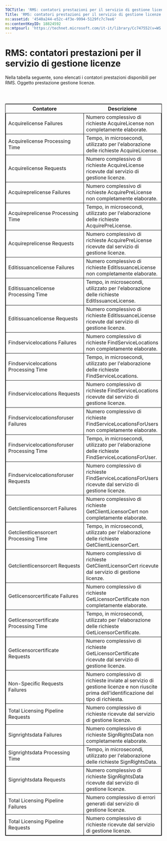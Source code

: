 ```yaml
---
TOCTitle: 'RMS: contatori prestazioni per il servizio di gestione licenze'
Title: 'RMS: contatori prestazioni per il servizio di gestione licenze'
ms:assetid: '4540a244-e52c-4f3e-9994-5129fc7c7ee6'
ms:contentKeyID: 18824592
ms:mtpsurl: 'https://technet.microsoft.com/it-it/library/Cc747552(v=WS.10)'
---
```


RMS: contatori prestazioni per il servizio di gestione licenze
==============================================================

Nella tabella seguente, sono elencati i contatori prestazioni disponibili per RMS. Oggetto prestazione gestione licenze.

###  

 
<table style="border:1px solid black;">
<colgroup>
<col width="50%" />
<col width="50%" />
</colgroup>
<thead>
<tr class="header">
<th>Contatore</th>
<th>Descrizione</th>
</tr>
</thead>
<tbody>
<tr class="odd">
<td style="border:1px solid black;">Acquirelicense Failures</td>
<td style="border:1px solid black;">Numero complessivo di richieste AcquireLicense non completamente elaborate.</td>
</tr>
<tr class="even">
<td style="border:1px solid black;">Acquirelicense Processing Time</td>
<td style="border:1px solid black;">Tempo, in microsecondi, utilizzato per l'elaborazione delle richieste AcquireLicense.</td>
</tr>
<tr class="odd">
<td style="border:1px solid black;">Acquirelicense Requests</td>
<td style="border:1px solid black;">Numero complessivo di richieste AcquireLicense ricevute dal servizio di gestione licenze.</td>
</tr>
<tr class="even">
<td style="border:1px solid black;">Acquireprelicense Failures</td>
<td style="border:1px solid black;">Numero complessivo di richieste AcquirePreLicense non completamente elaborate.</td>
</tr>
<tr class="odd">
<td style="border:1px solid black;">Acquireprelicense Processing Time</td>
<td style="border:1px solid black;">Tempo, in microsecondi, utilizzato per l'elaborazione delle richieste AcquirePreLicense.</td>
</tr>
<tr class="even">
<td style="border:1px solid black;">Acquireprelicense Requests</td>
<td style="border:1px solid black;">Numero complessivo di richieste AcquirePreLicense ricevute dal servizio di gestione licenze.</td>
</tr>
<tr class="odd">
<td style="border:1px solid black;">Editissuancelicense Failures</td>
<td style="border:1px solid black;">Numero complessivo di richieste EditIssuanceLicense non completamente elaborate.</td>
</tr>
<tr class="even">
<td style="border:1px solid black;">Editissuancelicense Processing Time</td>
<td style="border:1px solid black;">Tempo, in microsecondi, utilizzato per l'elaborazione delle richieste EditIssuanceLicense.</td>
</tr>
<tr class="odd">
<td style="border:1px solid black;">Editissuancelicense Requests</td>
<td style="border:1px solid black;">Numero complessivo di richieste EditIssuanceLicense ricevute dal servizio di gestione licenze.</td>
</tr>
<tr class="even">
<td style="border:1px solid black;">Findservicelocations Failures</td>
<td style="border:1px solid black;">Numero complessivo di richieste FindServiceLocations non completamente elaborate.</td>
</tr>
<tr class="odd">
<td style="border:1px solid black;">Findservicelocations Processing Time</td>
<td style="border:1px solid black;">Tempo, in microsecondi, utilizzato per l'elaborazione delle richieste FindServiceLocations.</td>
</tr>
<tr class="even">
<td style="border:1px solid black;">Findservicelocations Requests</td>
<td style="border:1px solid black;">Numero complessivo di richieste FindServiceLocations ricevute dal servizio di gestione licenze.</td>
</tr>
<tr class="odd">
<td style="border:1px solid black;">Findservicelocationsforuser Failures</td>
<td style="border:1px solid black;">Numero complessivo di richieste FindServiceLocationsForUsers non completamente elaborate.</td>
</tr>
<tr class="even">
<td style="border:1px solid black;">Findservicelocationsforuser Processing Time</td>
<td style="border:1px solid black;">Tempo, in microsecondi, utilizzato per l'elaborazione delle richieste FindServiceLocationsForUser.</td>
</tr>
<tr class="odd">
<td style="border:1px solid black;">Findservicelocationsforuser Requests</td>
<td style="border:1px solid black;">Numero complessivo di richieste FindServiceLocationsForUsers ricevute dal servizio di gestione licenze.</td>
</tr>
<tr class="even">
<td style="border:1px solid black;">Getclientlicensorcert Failures</td>
<td style="border:1px solid black;">Numero complessivo di richieste GetClientLicensorCert non completamente elaborate.</td>
</tr>
<tr class="odd">
<td style="border:1px solid black;">Getclientlicensorcert Processing Time</td>
<td style="border:1px solid black;">Tempo, in microsecondi, utilizzato per l'elaborazione delle richieste GetClientLicensorCert.</td>
</tr>
<tr class="even">
<td style="border:1px solid black;">Getclientlicensorcert Requests</td>
<td style="border:1px solid black;">Numero complessivo di richieste GetClientLicensorCert ricevute dal servizio di gestione licenze.</td>
</tr>
<tr class="odd">
<td style="border:1px solid black;">Getlicensorcertificate Failures</td>
<td style="border:1px solid black;">Numero complessivo di richieste GetLicensorCertificate non completamente elaborate.</td>
</tr>
<tr class="even">
<td style="border:1px solid black;">Getlicensorcertificate Processing Time</td>
<td style="border:1px solid black;">Tempo, in microsecondi, utilizzato per l'elaborazione delle richieste GetLicensorCertificate.</td>
</tr>
<tr class="odd">
<td style="border:1px solid black;">Getlicensorcertificate Requests</td>
<td style="border:1px solid black;">Numero complessivo di richieste GetLicensorCertificate ricevute dal servizio di gestione licenze.</td>
</tr>
<tr class="even">
<td style="border:1px solid black;">Non-Specific Requests Failures</td>
<td style="border:1px solid black;">Numero complessivo di richieste inviate al servizio di gestione licenze e non riuscite prima dell'identificazione del tipo di richiesta.</td>
</tr>
<tr class="odd">
<td style="border:1px solid black;">Total Licensing Pipeline Requests</td>
<td style="border:1px solid black;">Numero complessivo di richieste ricevute dal servizio di gestione licenze.</td>
</tr>
<tr class="even">
<td style="border:1px solid black;">Signrightsdata Failures</td>
<td style="border:1px solid black;">Numero complessivo di richieste SignRightsData non completamente elaborate.</td>
</tr>
<tr class="odd">
<td style="border:1px solid black;">Signrightsdata Processing Time</td>
<td style="border:1px solid black;">Tempo, in microsecondi, utilizzato per l'elaborazione delle richieste SignRightsData.</td>
</tr>
<tr class="even">
<td style="border:1px solid black;">Signrightsdata Requests</td>
<td style="border:1px solid black;">Numero complessivo di richieste SignRightsData ricevute dal servizio di gestione licenze.</td>
</tr>
<tr class="odd">
<td style="border:1px solid black;">Total Licensing Pipeline Failures</td>
<td style="border:1px solid black;">Numero complessivo di errori generati dal servizio di gestione licenze.</td>
</tr>
<tr class="even">
<td style="border:1px solid black;">Total Licensing Pipeline Requests</td>
<td style="border:1px solid black;">Numero complessivo di richieste ricevute dal servizio di gestione licenze.</td>
</tr>
</tbody>
</table>
